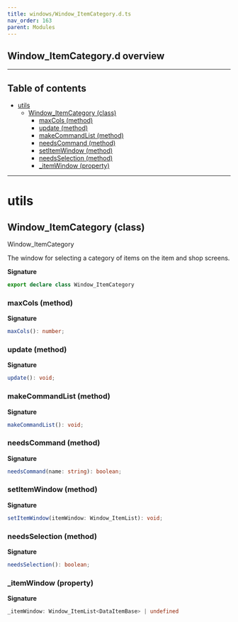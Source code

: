 ```yaml
---
title: windows/Window_ItemCategory.d.ts
nav_order: 163
parent: Modules
---
```


## Window_ItemCategory.d overview

---

<h2 class="text-delta">Table of contents</h2>

- [utils](#utils)
  - [Window_ItemCategory (class)](#window_itemcategory-class)
    - [maxCols (method)](#maxcols-method)
    - [update (method)](#update-method)
    - [makeCommandList (method)](#makecommandlist-method)
    - [needsCommand (method)](#needscommand-method)
    - [setItemWindow (method)](#setitemwindow-method)
    - [needsSelection (method)](#needsselection-method)
    - [\_itemWindow (property)](#_itemwindow-property)

---

# utils

## Window_ItemCategory (class)

Window_ItemCategory

The window for selecting a category of items on the item and shop screens.

**Signature**

```ts
export declare class Window_ItemCategory
```

### maxCols (method)

**Signature**

```ts
maxCols(): number;
```

### update (method)

**Signature**

```ts
update(): void;
```

### makeCommandList (method)

**Signature**

```ts
makeCommandList(): void;
```

### needsCommand (method)

**Signature**

```ts
needsCommand(name: string): boolean;
```

### setItemWindow (method)

**Signature**

```ts
setItemWindow(itemWindow: Window_ItemList): void;
```

### needsSelection (method)

**Signature**

```ts
needsSelection(): boolean;
```

### \_itemWindow (property)

**Signature**

```ts
_itemWindow: Window_ItemList<DataItemBase> | undefined
```
